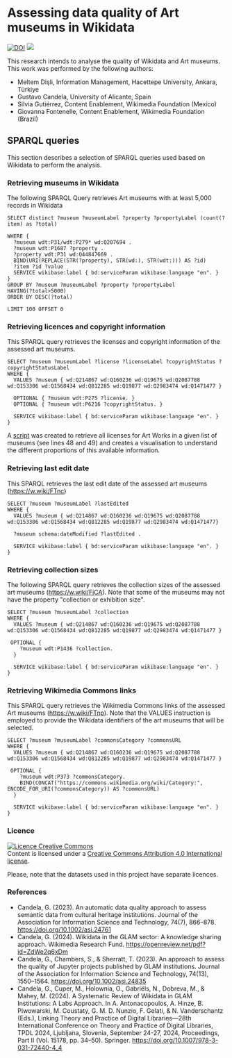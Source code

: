 # Assessing data quality of Art museums in Wikidata

[![DOI](https://zenodo.org/badge/1081352075.svg)](https://doi.org/10.5281/zenodo.17440060)
<img src="https://zenodo.org/badge/1081352075.svg">

This research intends to analyse the quality of Wikidata and Art museums. This work was performed by the following authors:

- Meltem Dişli, Information Management, Hacettepe University, Ankara, Türkiye
- Gustavo Candela, University of Alicante, Spain
- Silvia Gutiérrez, Content Enablement, Wikimedia Foundation (Mexico)
- Giovanna Fontenelle, Content Enablement, Wikimedia Foundation (Brazil)


## SPARQL queries

This section describes a selection of SPARQL queries used based on Wikidata to perform the analysis.

### Retrieving museums in Wikidata
The following SPARQL Query retrieves Art museums with at least 5,000 records in Wikidata

```
SELECT distinct ?museum ?museumLabel ?property ?propertyLabel (count(?item) as ?total)

WHERE {
  ?museum wdt:P31/wdt:P279* wd:Q207694 . 
  ?museum wdt:P1687 ?property .
  ?property wdt:P31 wd:Q44847669 .
  BIND(URI(REPLACE(STR(?property), STR(wd:), STR(wdt:))) AS ?id)
  ?item ?id ?value
  SERVICE wikibase:label { bd:serviceParam wikibase:language "en". }
}
GROUP BY ?museum ?museumLabel ?property ?propertyLabel
HAVING(?total>5000)
ORDER BY DESC(?total)

LIMIT 100 OFFSET 0
```

### Retrieving licences and copyright information
This SPARQL query retrieves the licenses and copyright information of the assessed art museums.

```
SELECT ?museum ?museumLabel ?license ?licenseLabel ?copyrightStatus ?copyrightStatusLabel
WHERE {
  VALUES ?museum { wd:Q214867 wd:Q160236 wd:Q19675 wd:Q2087788 wd:Q153306 wd:Q1568434 wd:Q812285 wd:Q19877 wd:Q2983474 wd:Q1471477 }

  OPTIONAL { ?museum wdt:P275 ?license. }
  OPTIONAL { ?museum wdt:P6216 ?copyrightStatus. }

  SERVICE wikibase:label { bd:serviceParam wikibase:language "en". }
}
```

A [script](scripts/museums-data.R) was created to retrieve all licenses for Art Works in a given list of museums (see lines 48 and 49) and creates a visualisation to understand the different proportions of this available information.

### Retrieving last edit date
This SPARQL retrieves the last edit date of the assessed art museums (https://w.wiki/FTnc)

```
SELECT ?museum ?museumLabel ?lastEdited
WHERE {
  VALUES ?museum { wd:Q214867 wd:Q160236 wd:Q19675 wd:Q2087788 wd:Q153306 wd:Q1568434 wd:Q812285 wd:Q19877 wd:Q2983474 wd:Q1471477}
  
  ?museum schema:dateModified ?lastEdited .
  
  SERVICE wikibase:label { bd:serviceParam wikibase:language "en". }
}
```

### Retrieving collection sizes
The following SPARQL query retrieves the collection sizes of the assessed art museums (https://w.wiki/FjCA). Note that some of the museums may not have the property "collection or exhibition size".

```
SELECT ?museum ?museumLabel ?collection
WHERE {
  VALUES ?museum { wd:Q214867 wd:Q160236 wd:Q19675 wd:Q2087788 wd:Q153306 wd:Q1568434 wd:Q812285 wd:Q19877 wd:Q2983474 wd:Q1471477 }

 OPTIONAL { 
    ?museum wdt:P1436 ?collection. 
  }

  SERVICE wikibase:label { bd:serviceParam wikibase:language "en". }
}
```

### Retrieving Wikimedia Commons links
This SPARQL query retrieves the Wikimedia Commons links of the assessed Art museums (https://w.wiki/FTnp). Note that the VALUES instruction is employed to provide the Wikidata identifiers of the art museums that will be selected.

```
SELECT ?museum ?museumLabel ?commonsCategory ?commonsURL
WHERE {
  VALUES ?museum { wd:Q214867 wd:Q160236 wd:Q19675 wd:Q2087788 wd:Q153306 wd:Q1568434 wd:Q812285 wd:Q19877 wd:Q2983474 wd:Q1471477 }

 OPTIONAL { 
    ?museum wdt:P373 ?commonsCategory. 
    BIND(CONCAT("https://commons.wikimedia.org/wiki/Category:", ENCODE_FOR_URI(?commonsCategory)) AS ?commonsURL)
  }

  SERVICE wikibase:label { bd:serviceParam wikibase:language "en". }
}
```


### Licence
<a rel="license" href="http://creativecommons.org/licenses/by/4.0/"><img alt="Licence Creative Commons" style="border-width:0" src="https://i.creativecommons.org/l/by/4.0/80x15.png" /></a><br />Content is licensed under a <a rel="license" href="http://creativecommons.org/licenses/by/4.0/">Creative Commons Attribution 4.0 International license</a>.

Please, note that the datasets used in this project have separate licences.

### References

- Candela, G. (2023). An automatic data quality approach to assess semantic data from cultural heritage institutions. Journal of the Association for Information Science and Technology, 74(7), 866–878. https://doi.org/10.1002/asi.24761 
- Candela, G. (2024). Wikidata in the GLAM sector: A knowledge sharing approach. Wikimedia Research Fund. https://openreview.net/pdf?id=ZdWe2q6xDm 
- Candela, G., Chambers, S., & Sherratt, T. (2023). An approach to assess the quality of Jupyter projects published by GLAM institutions. Journal of the Association for Information Science and Technology, 74(13), 1550–1564. https://doi.org/10.1002/asi.24835 
- Candela, G., Cuper, M., Holownia, O., Gabriëls, N., Dobreva, M., & Mahey, M. (2024). A Systematic Review of Wikidata in GLAM Institutions: A Labs Approach. In A. Antonacopoulos, A. Hinze, B. Piwowarski, M. Coustaty, G. M. D. Nunzio, F. Gelati, & N. Vanderschantz (Eds.), Linking Theory and Practice of Digital Libraries—28th International Conference on Theory and Practice of Digital Libraries, TPDL 2024, Ljubljana, Slovenia, September 24-27, 2024, Proceedings, Part II (Vol. 15178, pp. 34–50). Springer. https://doi.org/10.1007/978-3-031-72440-4_4
